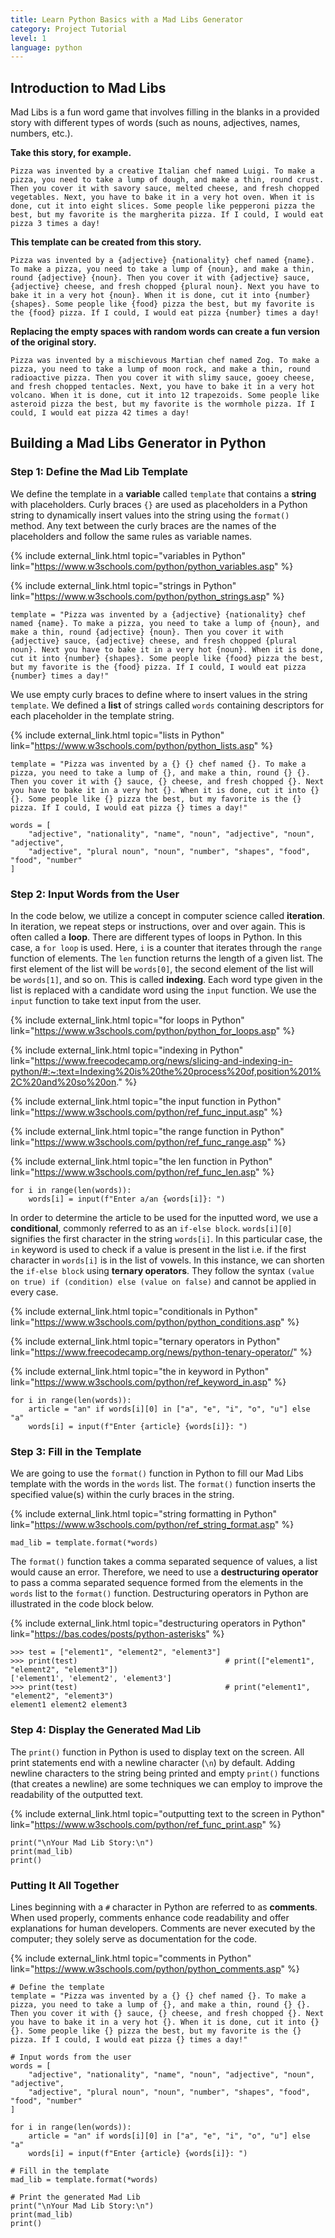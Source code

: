 ```yaml
---
title: Learn Python Basics with a Mad Libs Generator
category: Project Tutorial
level: 1
language: python
---
```


## Introduction to Mad Libs

Mad Libs is a fun word game that involves filling in the blanks in a provided story with different types of words (such as nouns, adjectives, names, numbers, etc.).

**Take this story, for example.**
```
Pizza was invented by a creative Italian chef named Luigi. To make a pizza, you need to take a lump of dough, and make a thin, round crust. Then you cover it with savory sauce, melted cheese, and fresh chopped vegetables. Next, you have to bake it in a very hot oven. When it is done, cut it into eight slices. Some people like pepperoni pizza the best, but my favorite is the margherita pizza. If I could, I would eat pizza 3 times a day!
```

**This template can be created from this story.**
```
Pizza was invented by a {adjective} {nationality} chef named {name}. To make a pizza, you need to take a lump of {noun}, and make a thin, round {adjective} {noun}. Then you cover it with {adjective} sauce, {adjective} cheese, and fresh chopped {plural noun}. Next you have to bake it in a very hot {noun}. When it is done, cut it into {number} {shapes}. Some people like {food} pizza the best, but my favorite is the {food} pizza. If I could, I would eat pizza {number} times a day!
```

**Replacing the empty spaces with random words can create a fun version of the original story.**
```
Pizza was invented by a mischievous Martian chef named Zog. To make a pizza, you need to take a lump of moon rock, and make a thin, round radioactive pizza. Then you cover it with slimy sauce, gooey cheese, and fresh chopped tentacles. Next, you have to bake it in a very hot volcano. When it is done, cut it into 12 trapezoids. Some people like asteroid pizza the best, but my favorite is the wormhole pizza. If I could, I would eat pizza 42 times a day!
```

## Building a Mad Libs Generator in Python

### Step 1: Define the Mad Lib Template
We define the template in a **variable** called `template` that contains a **string** with placeholders. Curly braces `{}` are used as placeholders in a Python string to dynamically insert values into the string using the `format()` method. Any text between the curly braces are the names of the placeholders and follow the same rules as variable names.

{% include external_link.html topic="variables in Python" link="https://www.w3schools.com/python/python_variables.asp" %}

{% include external_link.html topic="strings in Python" link="https://www.w3schools.com/python/python_strings.asp" %}

```{{ page.language }}
template = "Pizza was invented by a {adjective} {nationality} chef named {name}. To make a pizza, you need to take a lump of {noun}, and make a thin, round {adjective} {noun}. Then you cover it with {adjective} sauce, {adjective} cheese, and fresh chopped {plural noun}. Next you have to bake it in a very hot {noun}. When it is done, cut it into {number} {shapes}. Some people like {food} pizza the best, but my favorite is the {food} pizza. If I could, I would eat pizza {number} times a day!"
```

We use empty curly braces to define where to insert values in the string `template`. We defined a **list** of strings called `words` containing descriptors for each placeholder in the template string.

{% include external_link.html topic="lists in Python" link="https://www.w3schools.com/python/python_lists.asp" %}

```{{ page.language }}
template = "Pizza was invented by a {} {} chef named {}. To make a pizza, you need to take a lump of {}, and make a thin, round {} {}. Then you cover it with {} sauce, {} cheese, and fresh chopped {}. Next you have to bake it in a very hot {}. When it is done, cut it into {} {}. Some people like {} pizza the best, but my favorite is the {} pizza. If I could, I would eat pizza {} times a day!"

words = [
    "adjective", "nationality", "name", "noun", "adjective", "noun", "adjective",
    "adjective", "plural noun", "noun", "number", "shapes", "food", "food", "number"
]
```

### Step 2: Input Words from the User
In the code below, we utilize a concept in computer science called **iteration**. In iteration, we repeat steps or instructions, over and over again. This is often called a **loop**. There are different types of loops in Python. In this case, a `for loop` is used. Here, `i` is a counter that iterates through the `range` function of elements. The `len` function returns the length of a given list. The first element of the list will be `words[0]`, the second element of the list will be `words[1]`, and so on. This is called **indexing**. Each word type given in the list is replaced with a candidate word using the `input` function. We use the `input` function to take text input from the user.

{% include external_link.html topic="for loops in Python" link="https://www.w3schools.com/python/python_for_loops.asp" %}

{% include external_link.html topic="indexing in Python" link="https://www.freecodecamp.org/news/slicing-and-indexing-in-python/#:~:text=Indexing%20is%20the%20process%20of,position%201%2C%20and%20so%20on." %}

{% include external_link.html topic="the input function in Python" link="https://www.w3schools.com/python/ref_func_input.asp" %}

{% include external_link.html topic="the range function in Python" link="https://www.w3schools.com/python/ref_func_range.asp" %}

{% include external_link.html topic="the len function in Python" link="https://www.w3schools.com/python/ref_func_len.asp" %}

```{{ page.language }}
for i in range(len(words)):
    words[i] = input(f"Enter a/an {words[i]}: ")
```

In order to determine the article to be used for the inputted word, we use a **conditional**, commonly referred to as an `if-else block`. `words[i][0]` signifies the first character in the string `words[i]`. In this particular case, the `in` keyword is used to check if a value is present in the list i.e. if the first character in `words[i]` is in the list of vowels. In this instance, we can shorten the `if-else block` using **ternary operators**. They follow the syntax `(value on true) if (condition) else (value on false)` and cannot be applied in every case.

{% include external_link.html topic="conditionals in Python" link="https://www.w3schools.com/python/python_conditions.asp" %}

{% include external_link.html topic="ternary operators in Python" link="https://www.freecodecamp.org/news/python-tenary-operator/" %}

{% include external_link.html topic="the in keyword in Python" link="https://www.w3schools.com/python/ref_keyword_in.asp" %}

```{{ page.language }}
for i in range(len(words)):
    article = "an" if words[i][0] in ["a", "e", "i", "o", "u"] else "a"
    words[i] = input(f"Enter {article} {words[i]}: ")
```

### Step 3: Fill in the Template

We are going to use the `format()` function in Python to fill our Mad Libs template with the words in the `words` list. The `format()` function inserts the specified value(s) within the curly braces in the string.

{% include external_link.html topic="string formatting in Python" link="https://www.w3schools.com/python/ref_string_format.asp" %}

```{{ page.language }}
mad_lib = template.format(*words)
```

The `format()` function takes a comma separated sequence of values, a list would cause an error. Therefore, we need to use a **destructuring operator** to pass a comma separated sequence formed from the elements in the `words` list to the `format()` function. Destructuring operators in Python are illustrated in the code block below.

{% include external_link.html topic="destructuring operators in Python" link="https://bas.codes/posts/python-asterisks" %}

```{{ page.language }}
>>> test = ["element1", "element2", "element3"]
>>> print(test)                                 # print(["element1", "element2", "element3"])
['element1', 'element2', 'element3']
>>> print(test)                                 # print("element1", "element2", "element3")
element1 element2 element3
```

### Step 4: Display the Generated Mad Lib

The `print()` function in Python is used to display text on the screen. All print statements end with a newline character (`\n`) by default. Adding newline characters to the string being printed and empty `print()` functions (that creates a newline) are some techniques we can employ to improve the readability of the outputted text.

{% include external_link.html topic="outputting text to the screen in Python" link="https://www.w3schools.com/python/ref_func_print.asp" %}

```{{ page.language }}
print("\nYour Mad Lib Story:\n")
print(mad_lib)
print()
```

### Putting It All Together

Lines beginning with a `#` character in Python are referred to as **comments**. When used properly, comments enhance code readability and offer explanations for human developers. Comments are never executed by the computer; they solely serve as documentation for the code.

{% include external_link.html topic="comments in Python" link="https://www.w3schools.com/python/python_comments.asp" %}

```{{ page.language }}
# Define the template
template = "Pizza was invented by a {} {} chef named {}. To make a pizza, you need to take a lump of {}, and make a thin, round {} {}. Then you cover it with {} sauce, {} cheese, and fresh chopped {}. Next you have to bake it in a very hot {}. When it is done, cut it into {} {}. Some people like {} pizza the best, but my favorite is the {} pizza. If I could, I would eat pizza {} times a day!"

# Input words from the user
words = [
    "adjective", "nationality", "name", "noun", "adjective", "noun", "adjective",
    "adjective", "plural noun", "noun", "number", "shapes", "food", "food", "number"
]

for i in range(len(words)):
    article = "an" if words[i][0] in ["a", "e", "i", "o", "u"] else "a"
    words[i] = input(f"Enter {article} {words[i]}: ")

# Fill in the template
mad_lib = template.format(*words)

# Print the generated Mad Lib
print("\nYour Mad Lib Story:\n")
print(mad_lib)
print()
```
